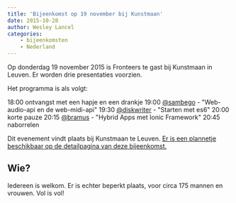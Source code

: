 ```yaml
---
title: 'Bijeenkomst op 19 november bij Kunstmaan'
date: 2015-10-28
author: Wesley Lancel
categories:
    - bijeenkomsten
    - Nederland
---
```


Op donderdag 19 november 2015 is Fronteers te gast bij Kunstmaan in Leuven. Er worden drie presentaties voorzien.

Het programma is als volgt:

18:00 ontvangst met een hapje en een drankje
19:00 [@sambego](https://twitter.com/sambego) - "Web-audio-api en de web-midi-api"
19:30 [@diskwriter](https://twitter.com/diskwriter) - "Starten met es6"
20:00 korte pauze
20:15 [@bramus](https://twitter.com/bramus) - "Hybrid Apps met Ionic Framework"
20:45 naborrelen

Dit evenement vindt plaats bij Kunstmaan te Leuven. [Er is een plannetje beschikbaar op de detailpagina van deze bijeenkomst.](/bijeenkomsten/2015/kunstmaan)

## Wie?

Iedereen is welkom. Er is echter beperkt plaats, voor circa 175 mannen en vrouwen.  Vol is vol!
